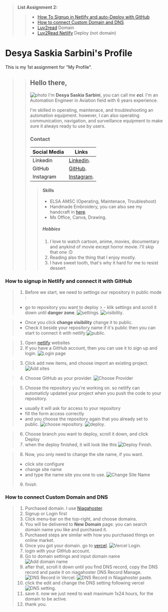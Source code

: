 > **List Assignment 2:**
>
> > - [How To Signup in Netlify and auto-Deploy with GitHub](#how-to-signup-in-netlify-and-connect-it-with-github)
> > - [How to connect Custom Domain and DNS](#how-to-connect-custom-domain-and-dns)
> > - [Luv2read](https://www.luv2read.site/) Domain
> > - [Luv2Read Netlify](https://module-2-desyasarbini.netlify.app/) Deploy (not domain)

# Desya Saskia Sarbini's Profile

This is my 1st assignment for "My Profile".

> > ## Hello there,
> >
> > ![photo](./asset/desya-sarbini.jpg)
> > I'm **Desya Saskia Sarbini**, you can call me **_eci_**. I'm an Automation Engineer in Aviation field with 6 years experience.
> >
> > I'm skilled in operating, maintenace, and troubleshooting an automation equipment. however, I can also operating communication, navigation, and surveillance equipment to make sure it always ready tu use by users.
> >
> > ### Contact
> >
> > | Social Media | Links                                                           |
> > | ------------ | --------------------------------------------------------------- |
> > | Linkedin     | [Linkedin](https://www.linkedin.com/in/desya-sarbini).          |
> > | GitHub       | [GitHub](https://github.com/desyasarbini).                      |
> > | Instagram    | [Instagram](https://www.instagram.com/deesyaaaaasarbiniiiii_/). |
> >
> > > #### Skills
> > >
> > > - ELSA AMSC (Operating, Maintenace, Troubleshoot)
> > > - Handmade Embroidery, you can also see my handcraft in [here](https://www.instagram.com/aerigom_/).
> > > - Ms Office, Canva, Drawing.
> > >
> > > ##### Hobbies
> > >
> > > 1. I love to watch cartoon, anime, movies, documentary and anykind of movie except horror movie. I'll skip that one :D
> > > 2. Reading also the thing that I enjoy mostly.
> > > 3. I have sweet tooth, that's why it hard for me to resist dessert

### How to signup in Netlify and connect it with GitHub

> 1.  Before we start, we need to settings our repository in public mode :
>
> - go to repository you want to deploy > - klik settings and scroll it down until <strong>danger zone</strong>.
>   ![settings](./asset/github-settings.png).
>   ![visibility](./asset/repository-visibility.png).

> - Once you click <strong>change visibility</strong> change it to public.
> - Check it beside your repository name if it's public then you can start to connect it with netlify
>   ![public](./asset/public-repo.png).

> 1.  Open [netlify](https://app.netlify.com/) websites
> 2.  If you have a GitHub account, then you can use it to sign up and login.
>     ![Login page](./asset/login-page.png)

> 3.  Click add new items, and choose import an existing project.
>     ![Add sites](./asset/netlify-page-add-site.png)

> 4.  Choose GitHub as your provider.
>     ![Choose Provider](./asset/netlify-page-deploy-options.png)

> 5.  Choose the repository you're working on. so netlify can automaticly updated your project when you push the code to your repository.
>
> - usually it will ask for access to your repository
> - fill the form access correctly
> - and you choose the repository again that you already set to public.
>   ![choose repository](./asset/netlify-page-choose-repositories.png).
>   ![deploy](./asset/deploy-project-and-sites.png).

> 6.  Choose branch you want to deploy, scroll it down, and click Deploy
> 7.  when the deploy finished, it will look like this
>     ![Deploy Finish](./asset/deploy-finish.png).

> 8.  Now, you only need to change the site name, if you want.
>
> - click site configure
> - change site name
> - and type the name site you one to use.
>   ![Change Site Name](./asset/change-site-name.png)
>
> 9. finish

### How to connect Custom Domain and DNS

> 1. Purchased domain. I use [Niagahoster](https://www.niagahoster.co.id/).
> 2. Signup or Login first
> 3. Click menu-bar on the top-right, and choose domains.
> 4. You will be delivered to <strong>New Domain</strong> page. you can search domain name you like and purchased it.
> 5. Purchased steps are similar with how you purchased things on online market.
> 6. Once you got your domain. go to [vercel](https://vercel.com/).
>    ![Vercel Login](./asset/login-vercel.png).
> 7. login with your GitHub account.
> 8. Go to domain settings and input domain name
>    ![Add domain name](./asset/add-domain-vercel.png)
> 9. after that, scroll it down until you find DNS record, copy the DNS record and paste it on niagahoster DNS Record Manage.
>    ![DNS Record in Vercel](./asset/DNS-Recorde-Vercel.png).
>    ![DNS Record in Niagahoster paste](./asset/DNS-setting-niagahoster.png).
> 10. click the edit and change the DNS setting following vercel
>     ![DNS setting](./asset/DNS-Setting.png).
> 11. save it. now we just need to wait maximum 1x24 hours, for the domain to be active.
> 12. thank you.
